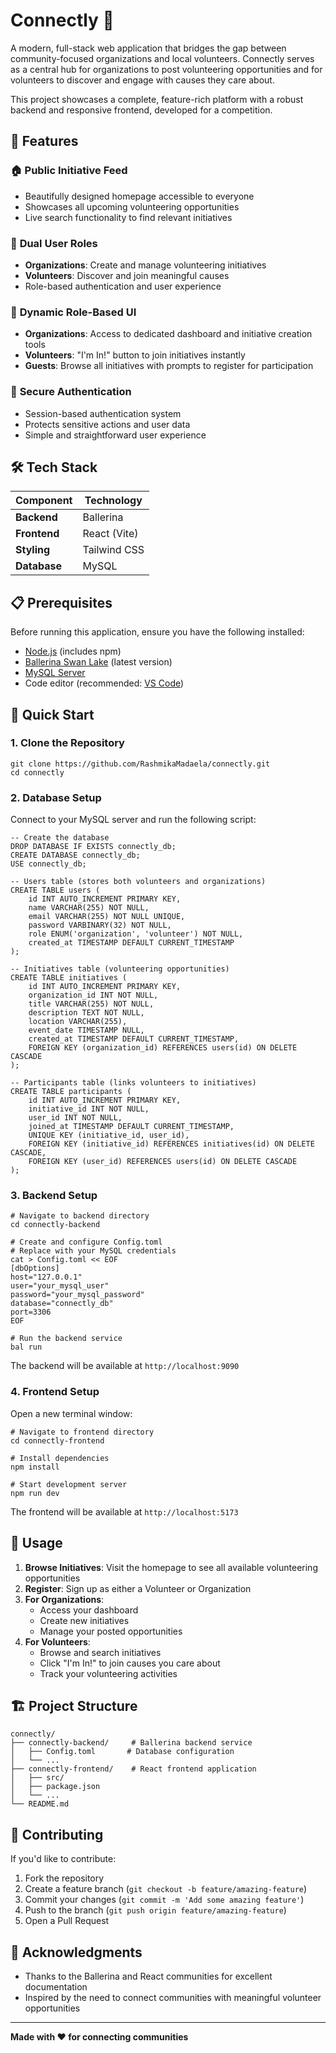 Connectly 🤝
============

A modern, full-stack web application that bridges the gap between community-focused organizations and local volunteers. Connectly serves as a central hub for organizations to post volunteering opportunities and for volunteers to discover and engage with causes they care about.

This project showcases a complete, feature-rich platform with a robust backend and responsive frontend, developed for a competition.

🌟 Features
-----------

### 🏠 **Public Initiative Feed**

-   Beautifully designed homepage accessible to everyone
-   Showcases all upcoming volunteering opportunities
-   Live search functionality to find relevant initiatives

### 👥 **Dual User Roles**

-   **Organizations**: Create and manage volunteering initiatives
-   **Volunteers**: Discover and join meaningful causes
-   Role-based authentication and user experience

### 🎨 **Dynamic Role-Based UI**

-   **Organizations**: Access to dedicated dashboard and initiative creation tools
-   **Volunteers**: "I'm In!" button to join initiatives instantly
-   **Guests**: Browse all initiatives with prompts to register for participation

### 🔐 **Secure Authentication**

-   Session-based authentication system
-   Protects sensitive actions and user data
-   Simple and straightforward user experience

🛠️ Tech Stack
--------------

| Component | Technology |
| --- | --- |
| **Backend** | Ballerina |
| **Frontend** | React (Vite) |
| **Styling** | Tailwind CSS |
| **Database** | MySQL |

📋 Prerequisites
----------------

Before running this application, ensure you have the following installed:

-   [Node.js](https://nodejs.org/) (includes npm)
-   [Ballerina Swan Lake](https://ballerina.io/downloads/) (latest version)
-   [MySQL Server](https://dev.mysql.com/downloads/mysql/)
-   Code editor (recommended: [VS Code](https://code.visualstudio.com/))

🚀 Quick Start
--------------

### 1\. Clone the Repository

```
git clone https://github.com/RashmikaMadaela/connectly.git 
cd connectly
```

### 2\. Database Setup

Connect to your MySQL server and run the following script:

```
-- Create the database
DROP DATABASE IF EXISTS connectly_db;
CREATE DATABASE connectly_db;
USE connectly_db;

-- Users table (stores both volunteers and organizations)
CREATE TABLE users (
    id INT AUTO_INCREMENT PRIMARY KEY,
    name VARCHAR(255) NOT NULL,
    email VARCHAR(255) NOT NULL UNIQUE,
    password VARBINARY(32) NOT NULL,
    role ENUM('organization', 'volunteer') NOT NULL,
    created_at TIMESTAMP DEFAULT CURRENT_TIMESTAMP
);

-- Initiatives table (volunteering opportunities)
CREATE TABLE initiatives (
    id INT AUTO_INCREMENT PRIMARY KEY,
    organization_id INT NOT NULL,
    title VARCHAR(255) NOT NULL,
    description TEXT NOT NULL,
    location VARCHAR(255),
    event_date TIMESTAMP NULL,
    created_at TIMESTAMP DEFAULT CURRENT_TIMESTAMP,
    FOREIGN KEY (organization_id) REFERENCES users(id) ON DELETE CASCADE
);

-- Participants table (links volunteers to initiatives)
CREATE TABLE participants (
    id INT AUTO_INCREMENT PRIMARY KEY,
    initiative_id INT NOT NULL,
    user_id INT NOT NULL,
    joined_at TIMESTAMP DEFAULT CURRENT_TIMESTAMP,
    UNIQUE KEY (initiative_id, user_id),
    FOREIGN KEY (initiative_id) REFERENCES initiatives(id) ON DELETE CASCADE,
    FOREIGN KEY (user_id) REFERENCES users(id) ON DELETE CASCADE
);

```

### 3\. Backend Setup

```
# Navigate to backend directory
cd connectly-backend

# Create and configure Config.toml
# Replace with your MySQL credentials
cat > Config.toml << EOF
[dbOptions]
host="127.0.0.1"
user="your_mysql_user"
password="your_mysql_password"
database="connectly_db"
port=3306
EOF

# Run the backend service
bal run

```

The backend will be available at `http://localhost:9090`

### 4\. Frontend Setup

Open a new terminal window:

```
# Navigate to frontend directory
cd connectly-frontend

# Install dependencies
npm install

# Start development server
npm run dev

```

The frontend will be available at `http://localhost:5173`

📱 Usage
--------

1.  **Browse Initiatives**: Visit the homepage to see all available volunteering opportunities
2.  **Register**: Sign up as either a Volunteer or Organization
3.  **For Organizations**:
    -   Access your dashboard
    -   Create new initiatives
    -   Manage your posted opportunities
4.  **For Volunteers**:
    -   Browse and search initiatives
    -   Click "I'm In!" to join causes you care about
    -   Track your volunteering activities

🏗️ Project Structure
---------------------

```
connectly/
├── connectly-backend/     # Ballerina backend service
│   ├── Config.toml       # Database configuration
│   └── ...
├── connectly-frontend/    # React frontend application
│   ├── src/
│   ├── package.json
│   └── ...
└── README.md

```

🤝 Contributing
---------------

If you'd like to contribute:

1.  Fork the repository
2.  Create a feature branch (`git checkout -b feature/amazing-feature`)
3.  Commit your changes (`git commit -m 'Add some amazing feature'`)
4.  Push to the branch (`git push origin feature/amazing-feature`)
5.  Open a Pull Request


🙏 Acknowledgments
------------------

-   Thanks to the Ballerina and React communities for excellent documentation
-   Inspired by the need to connect communities with meaningful volunteer opportunities


* * * * *

**Made with ❤️ for connecting communities**
